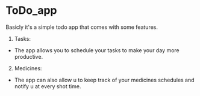 # ToDo_app


Basicly it's a simple todo app that comes with some features.

  1) Tasks:   
   * The app allows you to schedule your tasks to make your day more productive.

  2) Medicines:   
   * The app can also allow u to keep track of your medicines schedules and notify u at every shot time.
